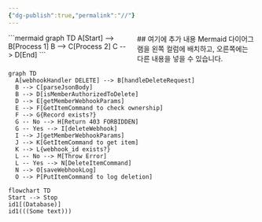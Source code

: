 ```yaml
---
{"dg-publish":true,"permalink":"//"}
---
```


<div style="display: flex; gap: 20px;">
  <div style="flex: 1;">
    ```mermaid
    graph TD
    A[Start] --> B[Process 1]
    B --> C[Process 2]
    C --> D[End]
    ```
  </div>
  <div style="flex: 1;">
    ## 여기에 추가 내용
    Mermaid 다이어그램을 왼쪽 컬럼에 배치하고, 오른쪽에는 다른 내용을 넣을 수 있습니다.
  </div>
</div>



```mermaid
graph TD
  A[webhookHandler DELETE] --> B[handleDeleteRequest]
  B --> C[parseJsonBody]
  B --> D[isMemberAuthorizedToDelete]
  D --> E[getMemberWebhookParams]
  E --> F[GetItemCommand to check ownership]
  F --> G{Record exists?}
  G -- No --> H[Return 403 FORBIDDEN]
  G -- Yes --> I[deleteWebhook]
  I --> J[getMemberWebhookParams]
  J --> K[GetItemCommand to get item]
  K --> L{webhook_id exists?}
  L -- No --> M[Throw Error]
  L -- Yes --> N[DeleteItemCommand]
  N --> O[saveWebhookLog]
  O --> P[PutItemCommand to log deletion]
```
```mermaid
flowchart TD
Start --> Stop
id1[(Database)]
id1(((Some text)))

```


